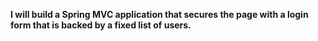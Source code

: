 **I will build a Spring MVC application that secures the page with a login form that is backed by a fixed list of users.**